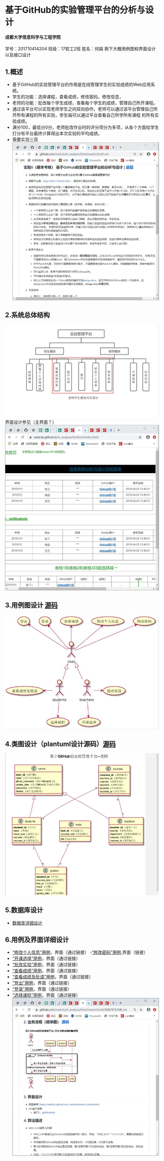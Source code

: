 # 基于GitHub的实验管理平台的分析与设计
#### 成都大学信息科学与工程学院
学号：201710414204 班级：17软工2班 姓名：何娟
剩下大概用例图和界面设计以及接口设计
##  1.概述
- 基于GitHub的实验管理平台的作用是在线管理学生的实验成绩的Web应用系统。
- 学生的功能：选择课程，查看成绩，修改密码，修改信息，
- 老师的功能：批改每个学生成绩，查看每个学生的成绩，管理自己所开课程。
- 通过该平台可以实现老师学生之间双向协作，老师可以通过该平台管理自己所开所有课程的所有实验，学生端可以通过平台查看自己所学所有课程
的所有实验成绩。
- 满分100，最低分0分，老师批改作业时的评分项分为多项，从各个方面给学生打分有平台最终计算得出本次实验的平均成绩。
- 需要实现三双
![主界面](./img/项目要求.jpg)

## 2.系统总体结构
![结构图修正](./img/结构图.jpg)
界面设计参见（主界面？）
![主界面](./img/界面.jpg)
## 3.用例图设计 [源码](puml/用例图.puml)
![用例图](./img/用例图.jpg)
## 4.类图设计（plantuml设计源码）[源码](puml/类图.puml)
![类图](./img/类图.jpg)
## 5.数据库设计
- [数据库详细设计](用例/数据库设计.md)

## 6.用例及界面详细设计
- [“修改个人信息”用例](用例/修改个人信息.md)，界面（通过链接）
-[“修改密码”用例](用例/修改密码.md),界面（链接）
- [“开课选择”用例](用例/开课选择.md)，界面（通过链接）
- [“批改实验”用例](用例/批改实验.md)，界面（通过链接）
- [“查看成绩”用例](用例/查看成绩.md)，界面（通过链接）
- [“查看成绩及批语”用例](用例/查看成绩及批语.md)，界面（通过链接）
- [“登出”用例](用例/登出.md)，界面（通过链接）
- [“登录”用例](用例/登录.md)，界面（通过链接）
- [“选择课程”用例](用例/选择课程.md)，界面（通过链接）
![主界面](./img/详细用例设计.jpg)


